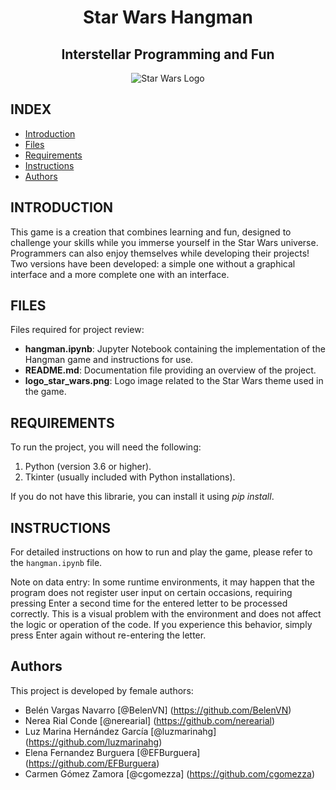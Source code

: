 <h1 align="center" id="title"> Star Wars Hangman </h1>
<h2 align="center" id="title"> Interstellar Programming and Fun </h2>



<p align="center">
  <img src="logo_star_wars.png" alt="Star Wars Logo">
</p>

## INDEX

- [Introduction](#Introduction)
- [Files](#Files)
- [Requirements](#Requirements)
- [Instructions](#Instructions)
- [Authors](#author)

## INTRODUCTION

This game is a creation that combines learning and fun, designed to challenge your skills while you immerse yourself in the Star Wars universe. Programmers can also enjoy themselves while developing their projects! <br>
Two versions have been developed: a simple one without a graphical interface and a more complete one with an interface.

## FILES

Files required for project review:
- **hangman.ipynb**: Jupyter Notebook containing the implementation of the Hangman game and instructions for use.
- **README.md**: Documentation file providing an overview of the project.
- **logo_star_wars.png**: Logo image related to the Star Wars theme used in the game.

## REQUIREMENTS

To run the project, you will need the following:

1. Python (version 3.6 or higher).
2. Tkinter (usually included with Python installations).

If you do not have this librarie, you can install it using *pip install*.


## INSTRUCTIONS

For detailed instructions on how to run and play the game, please refer to the `hangman.ipynb` file.

Note on data entry:
In some runtime environments, it may happen that the program does not register user input on certain occasions, requiring pressing Enter a second time for the entered letter to be processed correctly.
This is a visual problem with the environment and does not affect the logic or operation of the code. If you experience this behavior, simply press Enter again without re-entering the letter.


## Authors
This project is developed by female authors:

- Belén Vargas Navarro
[@BelenVN] (https://github.com/BelenVN)
- Nerea Rial Conde
[@nerearial] (https://github.com/nerearial)
- Luz Marina Hernández García
[@luzmarinahg] (https://github.com/luzmarinahg)
- Elena Fernandez Burguera
[@EFBurguera] (https://github.com/EFBurguera)
- Carmen Gómez Zamora
[@cgomezza] (https://github.com/cgomezza)






